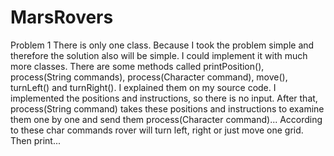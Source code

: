 # MarsRovers
Problem 1
There is only one class. Because I took the problem simple and therefore 
the solution also will be simple. I could implement it with much more classes.
There are some methods called printPosition(), process(String commands), 
process(Character command), move(), turnLeft() and turnRight(). I explained them on my source code.
I implemented the positions and instructions, so there is no input. After that, process(String command) 
takes these positions and instructions to examine them one by one and send them process(Character command)...
According to these char commands rover will turn left, right or just move one grid.
Then print...
